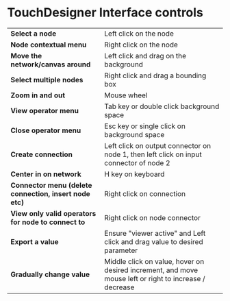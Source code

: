 # TouchDesigner Interface controls	

|                                                         |                                                              |
| ----------------------------------------------- | ------------------------------------------------------------ |
| **Select a node**                                       | Left click on the node                                       |
| **Node contextual menu**                                | Right click on the node                                      |
| **Move the network/canvas around**                      | Left click and drag on the background                        |
| **Select multiple nodes**                               | Right click and drag a bounding box                          |
| **Zoom in and out**                                     | Mouse wheel                                                  |
| **View operator menu**                                  | Tab key or double click background space                     |
| **Close operator menu**                                 | Esc key or single click on background space                  |
| **Create connection**                                   | Left click on output connector on node 1, then left click on input connector of node 2 |
| **Center in on network**                                | H key on keyboard                                            |
| **Connector menu (delete connection, insert node etc)** | Right click on connection                                    |
| **View only valid operators for node to connect to**    | Right click on node connector                                |
| **Export a value**                                      | Ensure "viewer active" and Left click and drag value to desired parameter |
| **Gradually change value**                              | Middle click on value, hover on desired increment, and move mouse left or right to increase / decrease |

 	